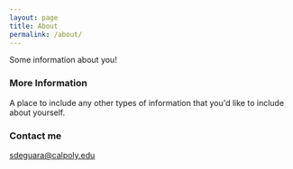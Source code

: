 ```yaml
---
layout: page
title: About
permalink: /about/
---
```


Some information about you!

### More Information

A place to include any other types of information that you'd like to include about yourself.

### Contact me

[sdeguara@calpoly.edu](maito:sdeguara@calpoly.edu)

